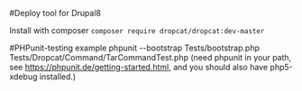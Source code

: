 
#Deploy tool for Drupal8

Install with composer
`composer require dropcat/dropcat:dev-master`

#PHPunit-testing example
phpunit --bootstrap Tests/bootstrap.php Tests/Dropcat/Command/TarCommandTest.php
(need phpunit in your path, see https://phpunit.de/getting-started.html, and you should also have php5-xdebug installed.)

